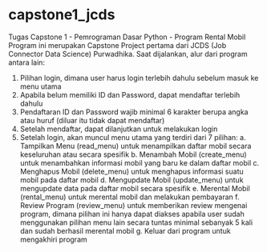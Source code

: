 # capstone1_jcds
Tugas Capstone 1 - Pemrograman Dasar Python - Program Rental Mobil
Program ini merupakan Capstone Project pertama dari JCDS (Job Connector Data Science) Purwadhika.
Saat dijalankan, alur dari program antara lain:
  1. Pilihan login, dimana user harus login terlebih dahulu sebelum masuk ke menu utama
  2. Apabila belum memiliki ID dan Password, dapat mendaftar terlebih dahulu
  3. Pendaftaran ID dan Password wajib minimal 6 karakter berupa angka atau huruf (diluar itu tidak dapat mendaftar)
  4. Setelah mendaftar, dapat dilanjutkan untuk melakukan login
  5. Setelah login, akan muncul menu utama yang terdiri dari 7 pilihan:
        a. Tampilkan Menu (read_menu) untuk menampilkan daftar mobil secara keseluruhan atau secara spesifik
        b. Menambah Mobil (create_menu) untuk menambahkan informasi mobil yang baru ke dalam daftar mobil
        c. Menghapus Mobil (delete_menu) untuk menghapus informasi suatu mobil pada daftar mobil
        d. Mengupdate Mobil (update_menu) untuk mengupdate data pada daftar mobil secara spesifik
        e. Merental Mobil (rental_menu) untuk merental mobil dan melakukan pembayaran
        f. Review Program (review_menu) untuk memberikan review mengenai program, dimana pilihan ini hanya dapat diakses apabila user sudah menggunakan pilihan menu lain secara tuntas minimal sebanyak 5 kali dan sudah berhasil merental mobil
        g. Keluar dari program untuk mengakhiri program
